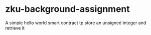 # zku-background-assignment
A simple hello world smart contract tp store an unsigned integer and retrieve it
